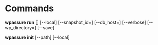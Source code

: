 # Commands

__wpassure run__ [<PATH TO wpassure.json DIRECTORY>] [--local] [--snapshot_id=<WPSNAPSHOT ID>] [--db_host=<DATABASE HOST>] [--verbose] [--wp_directory=<PATH TO WP DIRECTORY>] [--save]

__wpassure init__ [--path] [--local]



